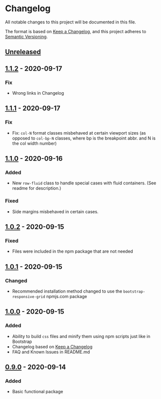 # Changelog
All notable changes to this project will be documented in this file.

The format is based on [Keep a Changelog](https://keepachangelog.com/en/1.0.0/),
and this project adheres to [Semantic Versioning](https://semver.org/spec/v2.0.0.html).

## [Unreleased]

## [1.1.2] - 2020-09-17
### Fix
- Wrong links in Changelog

## [1.1.1] - 2020-09-17
### Fix
- Fix: `col-N` format classes misbehaved at certain viewport sizes (as opposed to `col-bp-N` classes, where bp is the breakpoint abbr. and N is the col width number)

## [1.1.0] - 2020-09-16
### Added
- New `row-fluid` class to handle special cases with fluid containers. (See readme for description.)

### Fixed
- Side margins misbehaved in certain cases.

## [1.0.2] - 2020-09-15
### Fixed
- Files were included in the npm package that are not needed

## [1.0.1] - 2020-09-15
### Changed
- Recommended installation method changed to use the `bootstrap-responsive-grid` npmjs.com package

## [1.0.0] - 2020-09-15
### Added
- Ability to build `css` files and minify them using npm scripts just like in Bootstrap
- Changelog based on [Keep a Changelog](https://keepachangelog.com/en/1.0.0/)
- FAQ and Known Issues in README.md


## [0.9.0] - 2020-09-14
### Added
- Basic functional package

[Unreleased]: https://github.com/BenceSzalai/bootstrap-responsive-grid/compare/1.1.2...HEAD
[1.1.2]: https://github.com/BenceSzalai/bootstrap-responsive-grid/compare/1.1.1...1.1.2
[1.1.1]: https://github.com/BenceSzalai/bootstrap-responsive-grid/compare/1.1.0...1.1.1
[1.1.0]: https://github.com/BenceSzalai/bootstrap-responsive-grid/compare/1.0.2...1.1.0
[1.0.2]: https://github.com/BenceSzalai/bootstrap-responsive-grid/compare/1.0.1...1.0.2
[1.0.1]: https://github.com/BenceSzalai/bootstrap-responsive-grid/compare/1.0.0...1.0.1
[1.0.0]: https://github.com/BenceSzalai/bootstrap-responsive-grid/compare/0.9.0...1.0.0
[0.9.0]: https://github.com/BenceSzalai/bootstrap-responsive-grid/releases/tag/0.9.0
